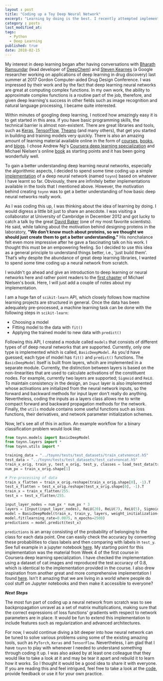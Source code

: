 ```yaml
---
layout : post
title: "Coding up a Toy Deep Neural Network"
excerpt: "Learning by doing is the best. I recently attempted implementing a [bare-bones deep neural network](https://github.com/kamran-haider/bbbp_ml_study/tree/master/code/toyNN) from scratch and it was so much fun."
category : posts
last_modified_at: 
tags: 
  - Python
  - Deep Learning
published: true
date: 2018-02-15
---
```


My interest in deep learning began after having conversations with [Bharath Ramsundar](http://rbharath.github.io/) 
(lead developer of [DeepChem](https://deepchem.io/)) and [Steven Kearnes](https://research.google.com/pubs/StevenKearnes.html) 
(a Google researcher working on applications of deep learning in drug discovery) last summer at 2017 Gordon Computer-aided 
Drug Design Conference. I was impressed by their work and by the fact that deep learning neural networks are great at 
computing complex functions. In my own work, the ability to approximate complex functions is a routine part of the job, 
therefore, and given deep learning's success in other fields such as image recognition and natural language processing, 
I became quite interested. 


Within minutes of googling deep learning, I noticed how amazingly easy it is to get started in this area. If you have 
basic programming skills, the technical barrier is almost non-existent. There are great libraries and tools, such as 
[Keras](https://keras.io/), [TensorFlow](https://www.tensorflow.org/), [Theano](http://deeplearning.net/software/theano/) 
(and many others), that get you started in building and training models very quickly. There is also an amazing amount of 
learning material available online in the form of [courses](https://www.deeplearning.ai/), [books](http://neuralnetworksanddeeplearning.com/index.html), 
and [blogs](http://colah.github.io/). I chose Andrew Ng's [Coursera deep learning specialization](https://www.deeplearning.ai/) 
and Michael Nielsen's online [book](http://neuralnetworksanddeeplearning.com/index.html) as starting points and it has been 
going wonderfully well. 

To gain a better understanding deep learning neural networks, especially the algorithmic aspects, I decided to spend 
some time coding up a simple [implementation](https://github.com/kamran-haider/bbbp_ml_study/tree/master/code/toyNN) of 
a deep neural network (named `toynn`) based on whatever I have learnt so far. Obviously, there are infinitely better 
implementations available in the tools that I mentioned above. However, the motivation behind creating `toynn` was 
to get a better understanding of how basic deep neural networks really work. 

As I was coding this up, I was thinking about the idea of learning by doing. I would digress a little bit just to share an anecdote. 
I was visiting a collaborator at University of Cambridge in December 2012 and got lucky to catch a talk by the great 
[David Baker](https://www.bakerlab.org/) (one of my most favorite scientists). He said, while talking about the motivation 
behind designing proteins in the laboratory, **"We don’t know much about proteins, so we thought we should just create them 
to get a better understanding.”** His nonchalance felt even more impressive after he gave a fascinating talk on his work. 
I thought this must be an empowering feeling. So I decided to use this idea as a general principle to understand 
things better, i.e., 'just build them'. That’s why despite the abundance of great deep learning libraries, I wanted to 
spend some time coding up a neural network from scratch.

I wouldn't go ahead and give an introduction to deep learning or neural networks here and rather point readers to the 
[first chapter](http://neuralnetworksanddeeplearning.com/chap1.html) of Michael Nielsen's book. Here, I will just 
add a couple  of notes about my implementation. 

I am a huge fan of `scikit-learn` API, which closely follows how machine learning projects are structured in general. 
Once the data has been adequately pre-processed, a machine learning task can be done with the following steps in `scikit-learn`:

* Choosing a model
* Fitting model to the data with `fit()` 
* Applying the trained model to new data with `predict()`

Following this API, I created a module called `models` that consists of different types of of deep neural networks that 
are supported. Currently, only one type is implemented which is called, `BasicDeepModel`. 
As you'd have guessed, each type of model has `fit()` and `predict()` functions. The `BasicDeepModel` itself is built from 
layers, whcih are implemented in a separate module. Currently, the distinction between layers is based on the non-linearities that 
are used to calculate activations of the constituent nodes. For example, currently two layers are supported; `Sigmoid` and 
`ReLU`. To maintain consistency in the design, an `Input` layer is also implemented whose activations are initialized from the
neural network inputs, so the forward and backward methods for input layer don't really do anything. Nevertheless, coding the inputs
as a layers class allows me to write compact forward and backward propagation methods for the network. Finally, the `utils` module
contains some useful functions such as loss functions, their derivatives, and network parameter initialization 
schemes. 

Now, let's see all of this in action. An example workflow for a binary classification problem would look like:

```python
from toynn.models import BasicDeepModel
from toynn.layers import *
from toynn.utils import *

training_data = "../toynn/tests/test_datasets/train_catvnoncat.h5"
test_data = "../toynn/tests/test_datasets/test_catvnoncat.h5"
train_x_orig, train_y, test_x_orig, test_y, classes = load_test_data(training_data, test_data)
num_px = train_x_orig.shape[1]

# Pre-processing of data
train_x_flatten = train_x_orig.reshape(train_x_orig.shape[0], -1).T
test_x_flatten = test_x_orig.reshape(test_x_orig.shape[0], -1).T
train_x = train_x_flatten/255.
test_x = test_x_flatten/255.

input_layer_nodes = num_px * num_px * 3
layers = [Input(input_layer_nodes), ReLU(20), ReLU(7), ReLU(5), Sigmoid(1)]
model = BasicDeepModel(train_x, train_y, layers, weight_initialization="custom")
model.fit(learning_rate=0.0075, n_epochs=2500)
predictions = model.predict(test_x)
```

`predictions` is an array consisting of the probability of belonging to the class for each data point. 
One can easily check the accuracy by converting these probabilities to class labels and then comparing with labels in 
`test_y`. See full example in a jupyter notebook [here](https://github.com/kamran-haider/bbbp_ml_study/blob/master/code/run_toyNN.py).
My starting point for this implementation was the material from Week 4 of the first course in Coursera deep learning specialization. 
I have checked the implementation using a dataset of cat images and reproduced the test accuracy of 0.8, which is identical 
to the implementation provided in the course. I also drew inspiration from another great and more comprehensive implementation
I found [here](https://github.com/cstorm125/sophia/blob/master/from_scratch.ipynb). Isn't it amazing that we are living 
in a world where people do cool stuff on Jupyter notebooks and then make it accessible to everyone?

_**Next Steps**_

The most fun part of coding up a neural network from scratch was to see backpropagation unravel as a set of matrix multiplications, 
making sure that the correct expressions of loss functions' gradients with respect to network parameters are in place. 
It would be fun to extend this implementation to include features such as regularization and advanced architectures.

For now, I would continue diving a bit deeper into how neural network can be tuned to solve various problems using 
some of the existing amazing tools, such as `PyTorch`, `Keras` and `TensorFlow`. Nevertheless, I am glad that I have `toynn`
to play with whenever I needed to understand something through coding it up. I was also asked by at least one colleague that they 
would like to take a look at it and may be tear it apart and rebuild it to learn how it works. 
So I thought it would be a good idea to share it with everyone. 
If you are reading this and feel intrigued, feel free to take a look at the 
[code](https://github.com/kamran-haider/bbbp_ml_study/tree/master/code/toyNN), provide feedback or use it for your own practice.